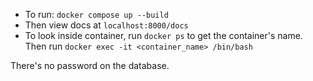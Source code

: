   - To run: `docker compose up --build`
  - Then view docs at `localhost:8000/docs`
  - To look inside container, run `docker ps` to get the container's name. Then run `docker exec -it <container_name> /bin/bash`

There's no password on the database.
